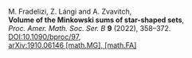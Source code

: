 M. Fradelizi, Z. Lángi and A. Zvavitch,  
**Volume of the Minkowski sums of star-shaped sets**,  
*Proc. Amer. Math. Soc. Ser. B* **9** (2022), 358–372.  
[DOI:10.1090/bproc/97](https://doi.org/10.1090/bproc/97),  
[arXiv:1910.06146 [math.MG], [math.FA]](https://arxiv.org/abs/1910.06146)

